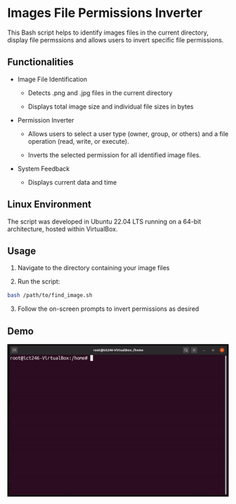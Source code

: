 # Images File Permissions Inverter
This Bash script helps to identify images files in the current directory, display file permssions and allows users to invert specific file permissions.

## Functionalities
* Image File Identification

	+ Detects .png and .jpg files in the current directory

	+ Displays total image size and individual file sizes in bytes

* Permission Inverter

	+ Allows users to select a user type (owner, group, or others) and a file operation (read, write, or execute).

	+ Inverts the selected permission for all identified image files.

* System Feedback

	+ Displays current data and time

## Linux Environment
The script was developed in Ubuntu 22.04 LTS running on a 64-bit architecture, hosted within VirtualBox.

## Usage
1. Navigate to the directory containing your image files

2. Run the script:

```bash
bash /path/to/find_image.sh
```
3. Follow the on-screen prompts to invert permissions as desired

## Demo
![](image.gif)

